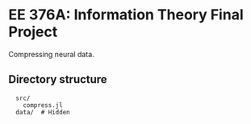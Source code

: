 # EE 376A: Information Theory Final Project

Compressing neural data.


## Directory structure

```
  src/
    compress.jl
  data/  # Hidden
```
